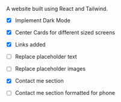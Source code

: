 A website built using React and Tailwind.
- [x] Implement Dark Mode
- [x] Center Cards for different sized screens
- [x] Links added
- [ ] Replace placeholder text
- [ ] Replace placeholder images
- [x] Contact me section
- [ ] Contact me section formatted for phone

